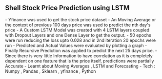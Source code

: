 <h2>Shell Stock Price Prediction using LSTM</h2>
- Yfinance was used to get the stock price dataset
- An Moving Average or the context of previous 100 days price was used to predict the nth day's price
- A Custom LSTM Model was created with 4 LSTM layers coupled with Dropout Layers and one Dense Layer to get the output.
- 50 epochs were run reducing the loss upto 0.028 and in 2nd iteration 20 epochs were run
- Predicted and Actual Values were evaluated by plotting a graph
- Finally Recursive Prediction was applied to predict the next 25 days price.
- Since there is very little Information to have correlation as it is completely dependent on one feature that is the price itself, predictions were partially Accurate
- Learnt about Moving Averages , LSTM and Forecasting
- Tech : Numpy , Pandas , Sklearn , yfinance , Python
